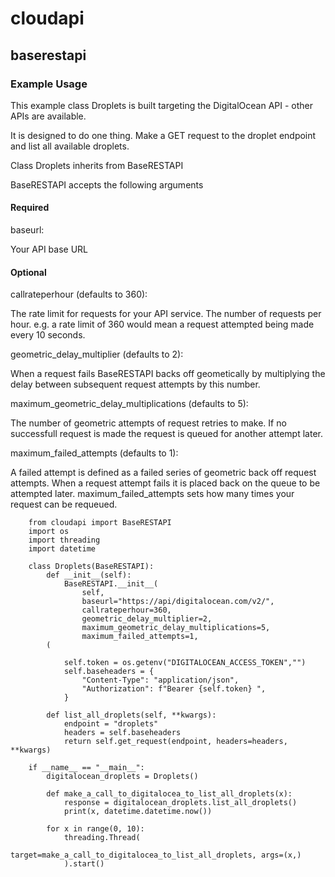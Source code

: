 # cloudapi

## baserestapi

### Example Usage

This example class Droplets is built targeting the DigitalOcean API - other APIs are available.

It is designed to do one thing. Make a GET request to the droplet endpoint and list all available droplets.

Class Droplets inherits from BaseRESTAPI

BaseRESTAPI accepts the following arguments

#### Required 

baseurl: 

Your API base URL

#### Optional

callrateperhour (defaults to 360): 

The rate limit for requests for your API service. The number of requests per hour.
e.g. a rate limit of 360 would mean a request attempted being made every 10 seconds.
                                   
geometric_delay_multiplier (defaults to 2): 

When a request fails BaseRESTAPI backs off geometically by multiplying the delay between subsequent request attempts by this number.
                                            
maximum_geometric_delay_multiplications (defaults to 5): 

The number of geometric attempts of request retries to make.
If no successfull request is made the request is queued for another attempt later.

maximum_failed_attempts (defaults to 1):

A failed attempt is defined as a failed series of geometric back off request attempts.
When a request attempt fails it is placed back on the queue to be attempted later.
maximum_failed_attempts sets how many times your request can be requeued.


        from cloudapi import BaseRESTAPI
        import os
        import threading
        import datetime

        class Droplets(BaseRESTAPI):
            def __init__(self):
                BaseRESTAPI.__init__(
                    self,
                    baseurl="https://api/digitalocean.com/v2/",
                    callrateperhour=360,
                    geometric_delay_multiplier=2,
                    maximum_geometric_delay_multiplications=5,
                    maximum_failed_attempts=1,
            (
    
                self.token = os.getenv("DIGITALOCEAN_ACCESS_TOKEN","")
                self.baseheaders = {
                    "Content-Type": "application/json",
                    "Authorization": f"Bearer {self.token} ",
                }
                
            def list_all_droplets(self, **kwargs):
                endpoint = "droplets"
                headers = self.baseheaders
                return self.get_request(endpoint, headers=headers, **kwargs)
     
        if __name__ == "__main__":
            digitalocean_droplets = Droplets()
            
            def make_a_call_to_digitalocea_to_list_all_droplets(x):
                response = digitalocean_droplets.list_all_droplets()
                print(x, datetime.datetime.now())

            for x in range(0, 10):
                threading.Thread(
                    target=make_a_call_to_digitalocea_to_list_all_droplets, args=(x,)
                ).start()
                
                
                
            
            
                
            
            
